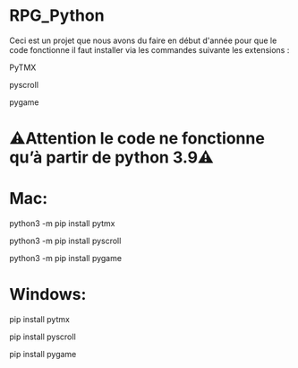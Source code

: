 # RPG_Python
Ceci est un projet que nous avons du faire en début d'année
pour que le code fonctionne il faut installer via les commandes suivante les extensions :

PyTMX

pyscroll

pygame

# ⚠︎Attention le code ne fonctionne qu’à partir de python 3.9⚠︎

# Mac:

python3 -m pip install pytmx

python3 -m pip install pyscroll

python3 -m pip install pygame

# Windows:

pip install pytmx

pip install pyscroll

pip install pygame
